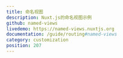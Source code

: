 ```yaml
---
title: 命名视图
description: Nuxt.js的命名视图示例
github: named-views
livedemo: https://named-views.nuxtjs.org
documentation: /guide/routing#named-views
category: customization
position: 207
---
```

